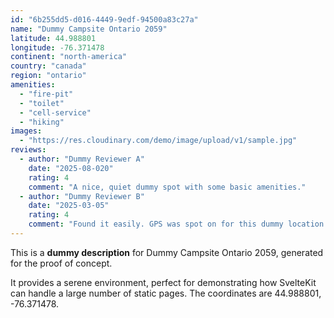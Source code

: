 ```yaml
---
id: "6b255dd5-d016-4449-9edf-94500a83c27a"
name: "Dummy Campsite Ontario 2059"
latitude: 44.988801
longitude: -76.371478
continent: "north-america"
country: "canada"
region: "ontario"
amenities:
  - "fire-pit"
  - "toilet"
  - "cell-service"
  - "hiking"
images:
  - "https://res.cloudinary.com/demo/image/upload/v1/sample.jpg"
reviews:
  - author: "Dummy Reviewer A"
    date: "2025-08-020"
    rating: 4
    comment: "A nice, quiet dummy spot with some basic amenities."
  - author: "Dummy Reviewer B"
    date: "2025-03-05"
    rating: 4
    comment: "Found it easily. GPS was spot on for this dummy location."
---
```


This is a **dummy description** for Dummy Campsite Ontario 2059, generated for the proof of concept.

It provides a serene environment, perfect for demonstrating how SvelteKit can handle a large number of static pages. The coordinates are 44.988801, -76.371478.
